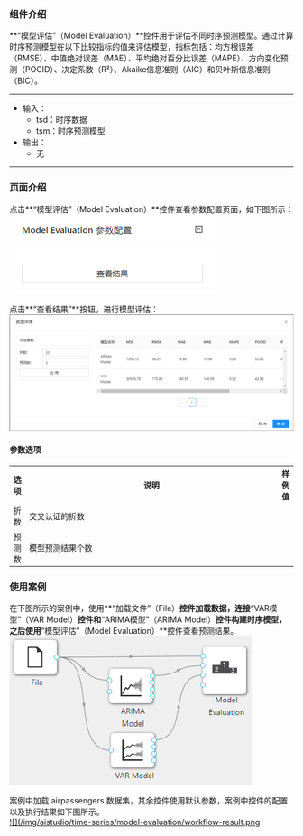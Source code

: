 ### 组件介绍
**“模型评估”（Model Evaluation）**控件用于评估不同时序预测模型。通过计算时序预测模型在以下比较指标的值来评估模型，指标包括：均方根误差（RMSE）、中值绝对误差（MAE）、平均绝对百分比误差（MAPE）、方向变化预测（POCID）、决定系数（R²）、Akaike信息准则（AIC）和贝叶斯信息准则（BIC）。

<hr/>

- 输入：
  - tsd：时序数据
  - tsm：时序预测模型
- 输出：
  - 无

<hr/>


### 页面介绍
点击**“模型评估”（Model Evaluation）**控件查看参数配置页面，如下图所示：  
[ ![](/img/aistudio/time-series/model-evaluation/param.png) ](/img/aistudio/time-series/model-evaluation/param.png)

点击**“查看结果”**按钮，进行模型评估：
[ ![](/img/aistudio/time-series/model-evaluation/visualization.png) ](/img/aistudio/time-series/model-evaluation/visualization.png)

#### 参数选项
<table>
  <tr>
    <th>选项</th>
    <th width="650">说明</th>
    <th>样例值</th>
  </tr>
  <tr>
      <td>折数</td> 
      <td>
      交叉认证的折数
      </td> 
      <td></td>
  </tr>
  <tr>
      <td>预测数</td> 
      <td>
      模型预测结果个数
      </td> 
      <td></td>
  </tr>
</table>

### 使用案例
在下图所示的案例中，使用**“加载文件”（File）**控件加载数据，连接**“VAR模型”（VAR Model）**控件和**“ARIMA模型”（ARIMA Model）**控件构建时序模型，之后使用**“模型评估”（Model Evaluation）**控件查看预测结果。  
[ ![](/img/aistudio/time-series/model-evaluation/workflow.png) ](/img/aistudio/time-series/model-evaluation/workflow.png)

案例中加载 airpassengers 数据集，其余控件使用默认参数，案例中控件的配置以及执行结果如下图所示。   
[ ![](/img/aistudio/time-series/model-evaluation/workflow-result.png ](/img/aistudio/time-series/model-evaluation/workflow-result.png)